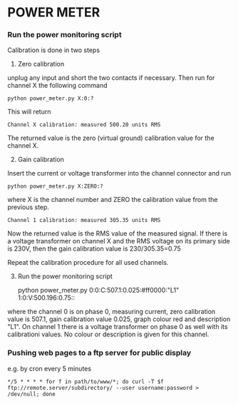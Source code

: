 POWER METER
===========

### Run the power monitoring script

Calibration is done in two steps
1. Zero calibration

unplug any input and short the two contacts if necessary. Then run for channel X the following command

    python power_meter.py X:0:?

This will return

    Channel X calibration: measured 500.20 units RMS

The returned value is the zero (virtual ground) calibration value for the channel X.

2. Gain calibration

Insert the current or voltage transformer into the channel connector and run

    python power_meter.py X:ZERO:?

where X is the channel number and ZERO the calibration value from the previous step.

    Channel 1 calibration: measured 305.35 units RMS
    
Now the returned value is the RMS value of the measured signal. If there is a voltage transformer on channel X and the RMS voltage on its primary side is 230V, then the gain calibration value is 230/305.35=0.75


Repeat the calibration procedure for all used channels.


3. Run the power monitoring script

    python power_meter.py 0:0:C:507.1:0.025:#ff0000:"L1" 1:0:V:500.196:0.75::

where the channel 0 is on phase 0, measuring current, zero calibration value is 507.1, gain calibration value 0.025, graph colour red and description "L1". On channel 1 there is a voltage transformer on phase 0 as well with its calibrationi values. No colour or description is given for this channel.

### Pushing web pages to a ftp server for public display

e.g. by cron every 5 minutes

    */5 * * * * for f in path/to/www/*; do curl -T $f ftp://remote.server/subdirectory/ --user username:password > /dev/null; done
